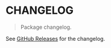 # CHANGELOG

> Package changelog.

See [GitHub Releases](https://github.com/stdlib-js/ndarray-zeros/releases) for the changelog.